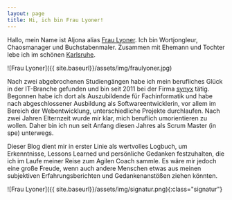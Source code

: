 ```yaml
---
layout: page
title: Hi, ich bin Frau Lyoner!
---
```


Hallo, mein Name ist Aljona alias [Frau Lyoner](https://www.fraulyoner.de).
Ich bin Wortjongleur, Chaosmanager und Buchstabenmaler. Zusammen mit Ehemann und
Tochter lebe ich im schönen [Karlsruhe](https://www.google.de/maps/place/Karlsruhe/@49.0157643,8.269451,11z/data=!4m2!3m1!1s0x47970648a2e07809:0xb6fc55734cb7ee7f).

![Frau Lyoner]({{ site.baseurl}}/assets/img/fraulyoner.jpg)

Nach zwei abgebrochenen Studiengängen habe ich mein berufliches Glück in der
IT-Branche gefunden und bin seit 2011 bei der Firma [synyx](https://synyx.de/)
tätig. Begonnen habe ich dort als Auszubildende für Fachinformatik und habe nach
abgeschlossener Ausbildung als Softwareentwicklerin, vor allem im Bereich der
Webentwicklung, unterschiedliche Projekte durchlaufen. Nach zwei Jahren
Elternzeit wurde mir klar, mich beruflich umorientieren zu wollen. Daher bin ich
nun seit Anfang diesen Jahres als Scrum Master (in spe) unterwegs.

Dieser Blog dient mir in erster Linie als wertvolles Logbuch, um Erkenntnisse,
Lessons Learned und persönliche Gedanken festzuhalten, die ich im Laufe meiner
Reise zum Agilen Coach sammle. Es wäre mir jedoch eine große Freude, wenn auch
andere Menschen etwas aus meinen subjektiven Erfahrungsberichten und
Gedankenanstößen ziehen könnten.

![Frau Lyoner]({{ site.baseurl}}/assets/img/signatur.png){:class="signatur"}
